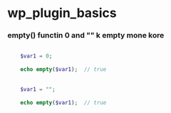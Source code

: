 # wp_plugin_basics

### empty() functin 0 and "" k empty mone kore


 ```php
 
     $var1 = 0;
     
     echo empty($var1);  // true
     
     
     $var1 = "";
     
     echo empty($var1);  // true
     
 ```
     
